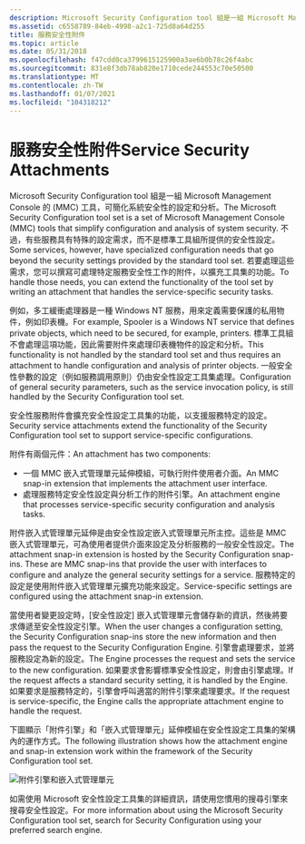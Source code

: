 ```yaml
---
description: Microsoft Security Configuration tool 組是一組 Microsoft Management Console 的 (MMC) 工具，可簡化系統安全性的設定和分析。
ms.assetid: c6558789-84eb-4998-a2c1-725d8a64d255
title: 服務安全性附件
ms.topic: article
ms.date: 05/31/2018
ms.openlocfilehash: f47cdd0ca3799615125900a3ae6b0b78c26f4abc
ms.sourcegitcommit: 831e8f3db78ab820e1710cede244553c70e50500
ms.translationtype: MT
ms.contentlocale: zh-TW
ms.lasthandoff: 01/07/2021
ms.locfileid: "104318212"
---
```

# <a name="service-security-attachments"></a><span data-ttu-id="ddbcc-103">服務安全性附件</span><span class="sxs-lookup"><span data-stu-id="ddbcc-103">Service Security Attachments</span></span>

<span data-ttu-id="ddbcc-104">Microsoft Security Configuration tool 組是一組 Microsoft Management Console 的 (MMC) 工具，可簡化系統安全性的設定和分析。</span><span class="sxs-lookup"><span data-stu-id="ddbcc-104">The Microsoft Security Configuration tool set is a set of Microsoft Management Console (MMC) tools that simplify configuration and analysis of system security.</span></span> <span data-ttu-id="ddbcc-105">不過，有些服務具有特殊的設定需求，而不是標準工具組所提供的安全性設定。</span><span class="sxs-lookup"><span data-stu-id="ddbcc-105">Some services, however, have specialized configuration needs that go beyond the security settings provided by the standard tool set.</span></span> <span data-ttu-id="ddbcc-106">若要處理這些需求，您可以撰寫可處理特定服務安全性工作的附件，以擴充工具集的功能。</span><span class="sxs-lookup"><span data-stu-id="ddbcc-106">To handle those needs, you can extend the functionality of the tool set by writing an attachment that handles the service-specific security tasks.</span></span>

<span data-ttu-id="ddbcc-107">例如，多工緩衝處理器是一種 Windows NT 服務，用來定義需要保護的私用物件，例如印表機。</span><span class="sxs-lookup"><span data-stu-id="ddbcc-107">For example, Spooler is a Windows NT service that defines private objects, which need to be secured, for example, printers.</span></span> <span data-ttu-id="ddbcc-108">標準工具組不會處理這項功能，因此需要附件來處理印表機物件的設定和分析。</span><span class="sxs-lookup"><span data-stu-id="ddbcc-108">This functionality is not handled by the standard tool set and thus requires an attachment to handle configuration and analysis of printer objects.</span></span> <span data-ttu-id="ddbcc-109">一般安全性參數的設定（例如服務調用原則）仍由安全性設定工具集處理。</span><span class="sxs-lookup"><span data-stu-id="ddbcc-109">Configuration of general security parameters, such as the service invocation policy, is still handled by the Security Configuration tool set.</span></span>

<span data-ttu-id="ddbcc-110">安全性服務附件會擴充安全性設定工具集的功能，以支援服務特定的設定。</span><span class="sxs-lookup"><span data-stu-id="ddbcc-110">Security service attachments extend the functionality of the Security Configuration tool set to support service-specific configurations.</span></span>

<span data-ttu-id="ddbcc-111">附件有兩個元件：</span><span class="sxs-lookup"><span data-stu-id="ddbcc-111">An attachment has two components:</span></span>

-   <span data-ttu-id="ddbcc-112">一個 MMC 嵌入式管理單元延伸模組，可執行附件使用者介面。</span><span class="sxs-lookup"><span data-stu-id="ddbcc-112">An MMC snap-in extension that implements the attachment user interface.</span></span>
-   <span data-ttu-id="ddbcc-113">處理服務特定安全性設定與分析工作的附件引擎。</span><span class="sxs-lookup"><span data-stu-id="ddbcc-113">An attachment engine that processes service-specific security configuration and analysis tasks.</span></span>

<span data-ttu-id="ddbcc-114">附件嵌入式管理單元延伸是由安全性設定嵌入式管理單元所主控。這些是 MMC 嵌入式管理單元，可為使用者提供介面來設定及分析服務的一般安全性設定。</span><span class="sxs-lookup"><span data-stu-id="ddbcc-114">The attachment snap-in extension is hosted by the Security Configuration snap-ins. These are MMC snap-ins that provide the user with interfaces to configure and analyze the general security settings for a service.</span></span> <span data-ttu-id="ddbcc-115">服務特定的設定是使用附件嵌入式管理單元擴充功能來設定。</span><span class="sxs-lookup"><span data-stu-id="ddbcc-115">Service-specific settings are configured using the attachment snap-in extension.</span></span>

<span data-ttu-id="ddbcc-116">當使用者變更設定時，[安全性設定] 嵌入式管理單元會儲存新的資訊，然後將要求傳遞至安全性設定引擎。</span><span class="sxs-lookup"><span data-stu-id="ddbcc-116">When the user changes a configuration setting, the Security Configuration snap-ins store the new information and then pass the request to the Security Configuration Engine.</span></span> <span data-ttu-id="ddbcc-117">引擎會處理要求，並將服務設定為新的設定。</span><span class="sxs-lookup"><span data-stu-id="ddbcc-117">The Engine processes the request and sets the service to the new configuration.</span></span> <span data-ttu-id="ddbcc-118">如果要求會影響標準安全性設定，則會由引擎處理。</span><span class="sxs-lookup"><span data-stu-id="ddbcc-118">If the request affects a standard security setting, it is handled by the Engine.</span></span> <span data-ttu-id="ddbcc-119">如果要求是服務特定的，引擎會呼叫適當的附件引擎來處理要求。</span><span class="sxs-lookup"><span data-stu-id="ddbcc-119">If the request is service-specific, the Engine calls the appropriate attachment engine to handle the request.</span></span>

<span data-ttu-id="ddbcc-120">下圖顯示「附件引擎」和「嵌入式管理單元」延伸模組在安全性設定工具集的架構內的運作方式。</span><span class="sxs-lookup"><span data-stu-id="ddbcc-120">The following illustration shows how the attachment engine and snap-in extension work within the framework of the Security Configuration tool set.</span></span>

![附件引擎和嵌入式管理單元](images/model1a.png)

<span data-ttu-id="ddbcc-122">如需使用 Microsoft 安全性設定工具集的詳細資訊，請使用您慣用的搜尋引擎來搜尋安全性設定。</span><span class="sxs-lookup"><span data-stu-id="ddbcc-122">For more information about using the Microsoft Security Configuration tool set, search for Security Configuration using your preferred search engine.</span></span>

 

 



